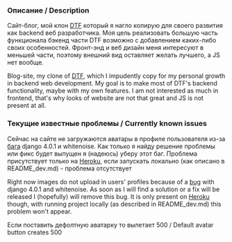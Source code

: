 ### Описание / Description

Сайт-блог, мой клон [DTF](www.dtf.ru) который я нагло копирую для своего развития как backend веб разработчика.
Моя цель реализовать большую часть функционала бэкенд части DTF возможно с добавлением каких-либо своих особенностей.
Фронт-энд и веб дизайн меня интересуют в меньшей части, поэтому внешний вид оставляет желать лучшего, а JS нет вообще.

Blog-site, my clone of [DTF](www.dtf.ru), which I impudently copy for my personal growth in backend web development.
My goal is to make most of DTF's backend functionality, maybe with my own features.
I am not interested as much in frontend, that's why looks of website are not that great and JS is not present at all.

### Текущие известные проблемы / Currently known issues

Сейчас на сайте не загружаются аватары в профиле пользователя из-за [бага](https://github.com/axnsan12/drf-yasg/issues/761)
django 4.0.1 и whitenoise. Как только я найду решение проблемы или фикс будет выпущен я (надеюсь) уберу этот баг.
Проблема присутствует только на [Heroku](https://pacific-lake-54676.herokuapp.com/en/), если запускать локально
(как описано в README_dev.md) - проблема отсутствует

Right now images do not upload in users' profiles because of a [bug](https://github.com/axnsan12/drf-yasg/issues/761)
with django 4.0.1 and whitenoise. As soon as I will find a solution or a fix will be released I (hopefully) will remove 
this bug. It is only present on [Heroku](https://pacific-lake-54676.herokuapp.com/en/) though, with running project 
locally (as described in README_dev.md) this problem won't appear.

Если поставить дефолтную аватарку то вылетает 500 / Default avatar button creates 500
